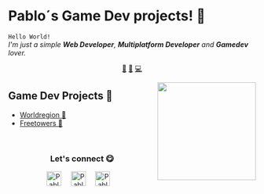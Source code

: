 # Pablo´s Game Dev projects! 👋


`Hello World!`<br><em> I'm just a simple **Web Developer**, **Multiplatform Developer** and **Gamedev** lover.</em>


<p align="center">
<a href="https://github.com/PablockDA/PablockDA/blob/master/web.md">🤖</a>
<a href="https://github.com/PablockDA/PablockDA/blob/master/spigot.md">🚰</a>
<a href="https://github.com/PablockDA/PablockDA/blob/master/mapp.md">💻</a>
</p>


<a href="https://twitter.com/PablockDA">
<img align="right" height="auto" width="200" src="https://github.com/PablockDA/PablockDA/raw/master/img/me.png"/>
</a>


## Game Dev Projects 🚰
- [Worldregion  🚰](https://github.com/PablockDA/WorldRegion) 
- [Freetowers  🚰](https://github.com/PablockDA/FreeTowers) 



<br>

<div align="center">
<h3 align="center">Let's connect 😋</h3>
</div>
<p align="center">
<a href="https://www.linkedin.com/in/meerkatdev/" target="blank">
<img align="center" width="30px" alt="Pablo's LinkedIn" src="https://www.vectorlogo.zone/logos/linkedin/linkedin-icon.svg"/></a> &nbsp; &nbsp;
<a href="https://www.spigotmc.org/resources/authors/pablockda.106309/" target="blank">
<img align="center" width="30px" alt="Pablo´s Portfolio" src="https://github.com/PablockDA/PablockDA/raw/master/img/portfolio.svg"/></a> &nbsp; &nbsp;
<a href="https://www.spigotmc.org/resources/authors/pablockda.106309/" target="blank">
<img align="center" width="30px" alt="Pablo´s Spigot" src="https://www.vectorlogo.zone/logos/youtube/faucet.svg"/></a> &nbsp; &nbsp;

</p>


